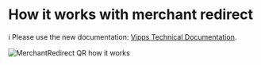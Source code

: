<!-- START_METADATA
---
title: How it works with merchant redirect
sidebar_position: 10
---
END_METADATA -->

# How it works with merchant redirect

<!-- START_COMMENT -->

ℹ️ Please use the new documentation:
[Vipps Technical Documentation](https://developer.vippsmobilepay.com/docs/APIs/qr-api).

<!-- END_COMMENT -->

![MerchantRedirect QR how it works](images/merchant-redirect-qr-how-it-works.png)
